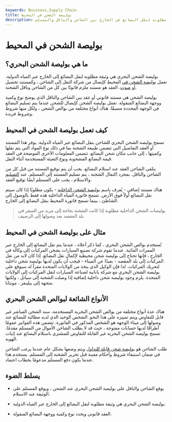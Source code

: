 ```yaml
---
keywords: Business,Supply Chain
title: بوليصة الشحن في المحيط
description: تعرف على المزيد حول بوليصة الشحن البحري ، وهي وثيقة قانونية مطلوبة لنقل البضائع في الخارج بين الشاحن والناقل والمستلم.
---
```


# بوليصة الشحن في المحيط
## ما هي بوليصة الشحن البحري؟

بوليصة الشحن البحري هي وثيقة مطلوبة لنقل البضائع إلى الخارج عبر المياه الدولية. تعمل [بوليصة الشحن في](/billoflading) المحيط كإيصال من شركة النقل إلى الشاحن ، وكمستند تحصيل [أو](/invoice) [صوت](/invoice). العقد هو مستند ملزم قانونًا بين كل من الشاحن وناقل الشحنة.

بوليصة الشحن هي مستند قانوني أو عقد بين الشاحن والناقل الذي يوضح نوع وكمية ووجهة البضائع المنقولة. تعمل بوليصة الشحن كإيصال للشحن عندما يتم تسليم البضائع في الوجهة المحددة مسبقًا. هناك أنواع مختلفة من بوالص الشحن ، ولكل منها شروط وشروط فريدة.

## كيف تعمل بوليصة الشحن في المحيط

تسمح بوليصة الشحن البحري للشاحن بنقل البضائع عبر المياه الدولية. يوفر هذا المستند أو العقد التفاصيل التي تتضمن طبيعة الشحنة بما في ذلك نوع المواد التي يتم نقلها وكميتها ، إلى جانب مكان شحن البضائع. تتضمن المعلومات الأخرى الموضحة في العقد قيمة البضائع المشحونة ونوع التعبئة المستخدمة أثناء النقل.

يتلقى الشاحن العقد عند استلام البضائع. يجب أن يتم توقيع المستند من قبل كل من الشاحن والناقل. بمجرد اكتمال الشحنة ، يتم تسليم المستند إلى المستلم. عند [التسليم](/delivery) والاستلام ، يجب على المستلم أيضًا توقيع العقد.

هناك مستند إضافي - يُعرف باسم [بوليصة الشحن الداخلية](/inland-bill-of-lading) - يكون مطلوبًا إذا كان سيتم نقل البضائع أولاً فوق الأرض. تسمح فاتورة المياه الداخلية هذه فقط بالوصول إلى الشاطئ ، بينما تسمح فاتورة المحيط بنقل البضائع إلى الخارج.

> بوليصات الشحن الداخلية مطلوبة إذا كانت الشحنة بحاجة إلى مزيد من السفر في بلد المقصد بعد وصولها إلى الرصيف.

>

## مثال على بوليصة الشحن في المحيط

تُستخدم بوالص الشحن البحري ، كما ذكر أعلاه ، عندما يتم نقل البضائع إلى الخارج عبر الممرات المائية. عندما تقوم شركة تصنيع السيارات بشحن المركبات إلى وكالة في الخارج ، فإنها تحتاج إلى بوليصة شحن محيطية لإكمال نقل البضائع. إذا كان لابد من نقل المركبات إلى بلد المقصد - بعيدًا عن الميناء - فيجب أن يكون لديها بوليصة شحن داخلية لتحريك المركبات. لذا فإن الوكيل الذي يتخذ من الولايات المتحدة مقراً له سيوقع على بوليصة الشحن البحري مع شركة يابانية لصناعة السيارات لنقل المركبات إلى الولايات المتحدة. يلزم وجود بوليصة شحن داخلية إضافية إذا وصلت الشحنة إلى سياتل ، ولكنها متجهة إلى بيلينغز ، مونتانا.

## الأنواع الشائعة لبوالص الشحن البحري

هناك عدة أنواع مختلفة من بوالص الشحن البحرية المستخدمة. سند الشحن المباشر غير قابل للتفاوض ويتم تمييزه على هذا النحو. الشخص الوحيد الذي لديه مطالبة للبضائع عند وصولها إلى ميناء الوجهة هو الشخص المذكور في الفاتورة. تتضمن هذه الفواتير عمومًا أطرافًا لديها حسابات مفتوحة ، حيث قد لا يطلب الشاحن الأموال من المستلم مقدمًا. تسمح بوليصة الشحن البحرية غير القابلة للتفاوض للمشتري باستلام البضائع عند إثبات الهوية.

طلب الشاحن هو [بوليصة شحن قابلة للتداول](/negotiable-bill-of-lading) ويتم وضعها بشكل عام عندما يرغب الشاحن في ضمان استيفاء شروط وأحكام معينة قبل تحرير الشحنة إلى المستلم. يستخدم هذا عندما يكون دفع المستلم مدعومًا بخطاب اعتماد.

## يسلط الضوء

- يوقع الشاحن والناقل على بوليصة الشحن البحري عند الشحن ، ويوقع المستلم على الوثيقة عند الاستلام.

- بوليصة الشحن البحري هي وثيقة مطلوبة لنقل البضائع إلى الخارج عبر المياه الدولية.

- العقد قانوني ويحدد نوع وكمية ووجهة البضائع المنقولة.

